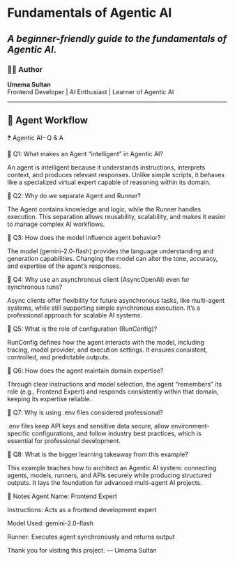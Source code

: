 # Fundamentals of Agentic AI
_A beginner-friendly guide to the fundamentals of Agentic AI._
---
### 👩‍💻 Author
**Umema Sultan**  
Frontend Developer | AI Enthusiast | Learner of Agentic AI  

---
## 🧩 Agent Workflow

❓ Agentic AI– Q & A

🔹 Q1: What makes an Agent “intelligent” in Agentic AI? 

An agent is intelligent because it understands instructions, interprets context, and produces relevant responses. Unlike simple scripts, it behaves like a specialized virtual expert capable of reasoning within its domain.

🔹 Q2: Why do we separate Agent and Runner?

The Agent contains knowledge and logic, while the Runner handles execution.
This separation allows reusability, scalability, and makes it easier to manage complex AI workflows.

🔹 Q3: How does the model influence agent behavior?

The model (gemini-2.0-flash) provides the language understanding and generation capabilities.
Changing the model can alter the tone, accuracy, and expertise of the agent’s responses.

🔹 Q4: Why use an asynchronous client (AsyncOpenAI) even for synchronous runs?

Async clients offer flexibility for future asynchronous tasks, like multi-agent systems, while still supporting simple synchronous execution.
It’s a professional approach for scalable AI systems.

🔹 Q5: What is the role of configuration (RunConfig)?

RunConfig defines how the agent interacts with the model, including tracing, model provider, and execution settings.
It ensures consistent, controlled, and predictable outputs.

🔹 Q6: How does the agent maintain domain expertise?

Through clear instructions and model selection, the agent “remembers” its role (e.g., Frontend Expert) and responds consistently within that domain, keeping its expertise reliable.

🔹 Q7: Why is using .env files considered professional?

.env files keep API keys and sensitive data secure, allow environment-specific configurations, and follow industry best practices, which is essential for professional development.

🔹 Q8: What is the bigger learning takeaway from this example?

This example teaches how to architect an Agentic AI system: connecting agents, models, runners, and APIs securely while producing structured outputs.
It lays the foundation for advanced multi-agent AI projects.

📌 Notes
Agent Name: Frontend Expert

Instructions: Acts as a frontend development expert

Model Used: gemini-2.0-flash

Runner: Executes agent synchronously and returns output

Thank you for visiting this project.
— Umema Sultan





